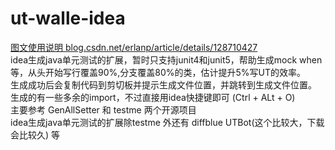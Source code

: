 # ut-walle-idea 
 [图文使用说明 blog.csdn.net/erlanp/article/details/128710427](https://blog.csdn.net/erlanp/article/details/128710427)   
idea生成java单元测试的扩展，暂时只支持junit4和junit5，帮助生成mock when等，从头开始写行覆盖90%,分支覆盖80%的类，估计提升5%写UT的效率。  
生成成功后会复制代码到剪切板并提示生成文件位置，并跳转到生成文件位置。  
生成的有一些多余的import，不过直接用idea快捷键即可 (Ctrl + ALt + O)  
主要参考 GenAllSetter 和 testme 两个开源项目  
idea生成java单元测试的扩展除testme 外还有 diffblue UTBot(这个比较大，下载会比较久) 等
